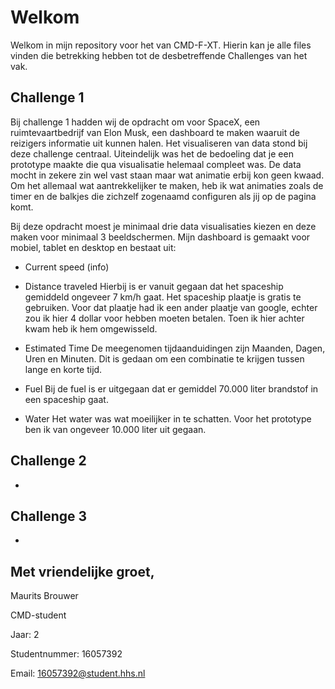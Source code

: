 # Welkom

Welkom in mijn repository voor het van CMD-F-XT. Hierin kan je alle files vinden die betrekking hebben tot de desbetreffende Challenges van het vak.

## Challenge 1

Bij challenge 1 hadden wij de opdracht om voor SpaceX, een ruimtevaartbedrijf van Elon Musk, een dashboard te maken waaruit de reizigers informatie uit kunnen halen. Het visualiseren van data stond bij deze challenge centraal. Uiteindelijk was het de bedoeling dat je een prototype maakte die qua visualisatie helemaal compleet was. De data mocht in zekere zin wel vast staan maar wat animatie erbij kon geen kwaad. Om het allemaal wat aantrekkelijker te maken, heb ik wat animaties zoals de timer en de balkjes die zichzelf zogenaamd configuren als jij op de pagina komt.

Bij deze opdracht moest je minimaal drie data visualisaties kiezen en deze maken voor minimaal 3 beeldschermen. Mijn dashboard is gemaakt voor mobiel, tablet en desktop en bestaat uit:

- Current speed
(info)

- Distance traveled
Hierbij is er vanuit gegaan dat het spaceship gemiddeld ongeveer 7 km/h gaat. Het spaceship plaatje is gratis te gebruiken. Voor dat plaatje had ik een ander plaatje van google, echter zou ik hier 4 dollar voor hebben moeten betalen. Toen ik hier achter kwam heb ik hem omgewisseld.

- Estimated Time
De meegenomen tijdaanduidingen zijn Maanden, Dagen, Uren en Minuten. Dit is gedaan om een combinatie te krijgen tussen lange en korte tijd.

- Fuel
Bij de fuel is er uitgegaan dat er gemiddel 70.000 liter brandstof in een spaceship gaat. 

- Water
Het water was wat moeilijker in te schatten. Voor het prototype ben ik van ongeveer 10.000 liter uit gegaan.




## Challenge 2

-

## Challenge 3

-

## Met vriendelijke groet,

Maurits Brouwer

CMD-student

Jaar: 2

Studentnummer: 16057392

Email: 16057392@student.hhs.nl

